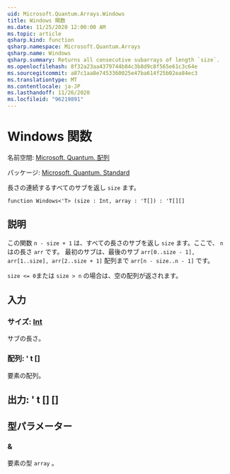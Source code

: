 ```yaml
---
uid: Microsoft.Quantum.Arrays.Windows
title: Windows 関数
ms.date: 11/25/2020 12:00:00 AM
ms.topic: article
qsharp.kind: function
qsharp.namespace: Microsoft.Quantum.Arrays
qsharp.name: Windows
qsharp.summary: Returns all consecutive subarrays of length `size`.
ms.openlocfilehash: 8f32a23aa4379744b84c3b8d9c8f565e61c3c64e
ms.sourcegitcommit: a87c1aa8e7453360025e47ba614f25b02ea84ec3
ms.translationtype: MT
ms.contentlocale: ja-JP
ms.lasthandoff: 11/26/2020
ms.locfileid: "96219891"
---
```

# <a name="windows-function"></a>Windows 関数

名前空間: [Microsoft. Quantum. 配列](xref:Microsoft.Quantum.Arrays)

パッケージ: [Microsoft. Quantum. Standard](https://nuget.org/packages/Microsoft.Quantum.Standard)


長さの連続するすべてのサブを返し `size` ます。

```qsharp
function Windows<'T> (size : Int, array : 'T[]) : 'T[][]
```


## <a name="description"></a>説明

この関数 `n - size + 1` は、すべての長さのサブを返し `size` ます。ここで、 `n` はの長さ `arr` です。
最初のサブは、最後のサブ `arr[0..size - 1], arr[1..size], arr[2..size + 1]` 配列まで `arr[n - size..n - 1]` です。

`size <= 0`または `size > n` の場合は、空の配列が返されます。

## <a name="input"></a>入力

### <a name="size--int"></a>サイズ: [Int](xref:microsoft.quantum.lang-ref.int)

サブの長さ。


### <a name="array--t"></a>配列: ' t []

要素の配列。



## <a name="output--t"></a>出力: ' t [] []



## <a name="type-parameters"></a>型パラメーター

### <a name="t"></a>&

要素の型 `array` 。